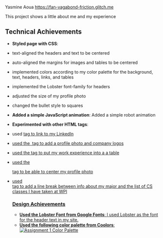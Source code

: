 Yasmine Aoua
https://fan-vagabond-friction.glitch.me

This project shows a little about me and my experience

## Technical Achievements
- **Styled page with CSS**: 
- text-aligned the headers and text to be centered
- auto-aligned the margins for images and tables to be centered
- implemented colors according to my color palette for the background, text, headers, links, and tables
- implemented the Lobster font-family for headers
- adjusted the size of my profile photo
- changed the bullet style to squares

- **Added a simple JavaScript animation**: Added a simple robot animation

- **Experimented with other HTML tags**:
- used <a href=""> tag to link to my LinkedIn
- used the <img> tag to add a profile photo and company logos
- used the <table> tag to put my work experience into a a table
- used the <div> tag to be able to center my profile photo
- used </br> tag to add a line break between info about my major and the list of CS classes I have taken at WPI

### Design Achievements
- **Used the Lobster Font from Google Fonts**: I used Lobster as the font for the header text in my site.
- **Used the following color palette from Coolors**:
![Assignment 1 Color Palette](https://user-images.githubusercontent.com/74080772/187084022-c92f48ce-2d01-4d33-94c3-6e4e1c35a85d.png)
